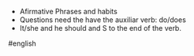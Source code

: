 * Afirmative Phrases and habits
* Questions need the have the auxiliar verb: do/does
* It/she and he should and S to the end of the verb.

#english 
